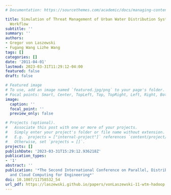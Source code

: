 ```yaml
---
# Documentation: https://sourcethemes.com/academic/docs/managing-content/

title: Simulation of Threat Management of Urban Water Distribution Systems with Grid
  Workflow
subtitle: ''
summary: ''
authors:
- Gregor von Laszewski
- Fugang Wang Lizhe Wang
tags: []
categories: []
date: '2011-04-01'
lastmod: 2023-03-31T11:29:12-04:00
featured: false
draft: false

# Featured image
# To use, add an image named `featured.jpg/png` to your page's folder.
# Focal points: Smart, Center, TopLeft, Top, TopRight, Left, Right, BottomLeft, Bottom, BottomRight.
image:
  caption: ''
  focal_point: ''
  preview_only: false

# Projects (optional).
#   Associate this post with one or more of your projects.
#   Simply enter your project's folder or file name without extension.
#   E.g. `projects = ["internal-project"]` references `content/project/deep-learning/index.md`.
#   Otherwise, set `projects = []`.
projects: []
publishDate: '2023-03-31T15:29:12.936218Z'
publication_types:
- '1'
abstract: ''
publication: '*The Second International Conference on Parallel, Distributed, Grid
  and Cloud Computing for Engineering*'
doi: 10.1007/11758532_54
url_pdf: https://laszewski.github.io/papers/vonLaszewski-11-wtm-hadoop.pdf
---
```

